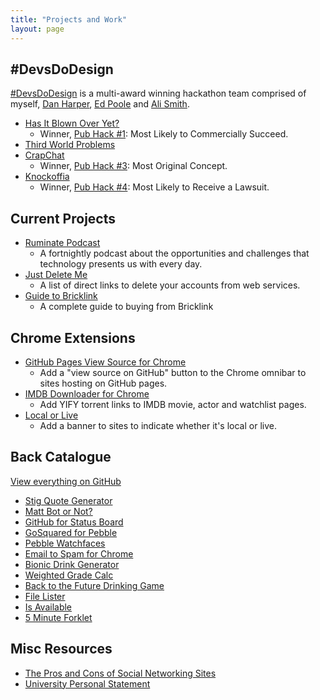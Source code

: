 ```yaml
---
title: "Projects and Work"
layout: page
---
```


## #DevsDoDesign

[#DevsDoDesign](http://devsdodesign.com) is a multi-award winning hackathon team comprised of myself, [Dan Harper](http://twitter.com/danharper7), [Ed Poole](http://twitter.com/_ewp) and [Ali Smith](http://twitter.com/40_thieves).

- [Has It Blown Over Yet?](http://blownover.devsdodesign.com/)
    - Winner, [Pub Hack #1](http://www.pubhack.co.uk/pubhack-1-results-report/): Most Likely to Commercially Succeed.
- [Third World Problems](http://thirdworldproblems.devsdodesign.com/)
- [CrapChat](https://github.com/PubHack/CrapChat)
    - Winner, [Pub Hack #3](http://www.pubhack.co.uk/pubhack-3-results/): Most Original Concept.
- [Knockoffia](http://knockoffia.devsdodesign.com/)
    - Winner, [Pub Hack #4](https://twitter.com/rmlewisuk/status/614169436191346688): Most Likely to Receive a Lawsuit.

## Current Projects

- [Ruminate Podcast](http://www.ruminatepodcast.com/)
    - A fortnightly podcast about the opportunities and challenges that technology presents us with every day.
- [Just Delete Me](http://justdelete.me)
    - A list of direct links to delete your accounts from web services.
- [Guide to Bricklink](http://guidetobricklink.com/)
    - A complete guide to buying from Bricklink 

<h2 id="chrome">Chrome Extensions</h2>

- [GitHub Pages View Source for Chrome](https://chrome.google.com/webstore/detail/github-pages-view-source/eboipoomjlbpkfmmiicfgmclghepgbbk)
    - Add a "view source on GitHub" button to the Chrome omnibar to sites hosting on GitHub pages.
- [IMDB Downloader for Chrome](https://chrome.google.com/webstore/detail/movie-downloader-for-imdb/dinhogfacedcmkmbkidnlcchcoanjgma)
    - Add YIFY torrent links to IMDB movie, actor and watchlist pages.
- [Local or Live](https://chrome.google.com/webstore/detail/local-or-live/jkaaaiinegnfdfimdmmppljjomlidnlo)
    - Add a banner to sites to indicate whether it's local or live.

## Back Catalogue

[View everything on GitHub](https://github.com/rmlewisuk)

- [Stig Quote Generator](http://code.robblewis.me/stig-quotes/)
- [Matt Bot or Not?](http://code.robblewis.me/mattbotornot/)
- [GitHub for Status Board](/projects/github-status-board)
- [GoSquared for Pebble](https://github.com/rmlewisuk/gosquared-for-pebble)
- [Pebble Watchfaces](https://github.com/rmlewisuk/pebble-faces)
- [Email to Spam for Chrome](https://github.com/rmlewisuk/email-to-spam)
- [Bionic Drink Generator](/projects/bionicdrink)
- [Weighted Grade Calc](http://code.robblewis.me/weighted-grade-calculator/)
- [Back to the Future Drinking Game](http://code.robblewis.me/back-to-the-future-drinking-game/)
- [File Lister](http://github.com/rmlewisuk/file-lister)
- [Is Available](http://github.com/rmlewisuk/is-available)
- [5 Minute Forklet](https://github.com/rmlewisuk/5minforklet)

## Misc Resources

- [The Pros and Cons of Social Networking Sites](/projects/the-pros-and-cons-of-social-networking-sites)
- [University Personal Statement](/projects/university-personal-statement)
